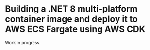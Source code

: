 # Building a .NET 8 multi-platform container image and deploy it to AWS ECS Fargate using AWS CDK

Work in progress.
